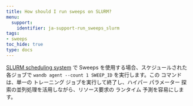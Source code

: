 ```yaml
---
title: How should I run sweeps on SLURM?
menu:
  support:
    identifier: ja-support-run_sweeps_slurm
tags:
- sweeps
toc_hide: true
type: docs
---
```


[SLURM scheduling system](https://slurm.schedmd.com/documentation.html) で Sweeps を使用する場合、スケジュールされた各ジョブで `wandb agent --count 1 SWEEP_ID` を実行します。この コマンド は、単一の トレーニング ジョブを実行して終了し、ハイパー パラメーター 探索の並列処理を活用しながら、リソース要求の ランタイム 予測を容易にします。
